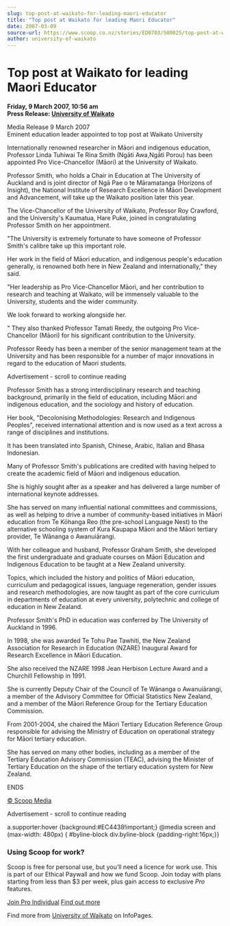```yaml
---
slug: top-post-at-waikato-for-leading-maori-educator
title: "Top post at Waikato for leading Maori Educator"
date: 2007-03-09
source-url: https://www.scoop.co.nz/stories/ED0703/S00025/top-post-at-waikato-for-leading-maori-educator.htm
author: university-of-waikato
---
```

Top post at Waikato for leading Maori Educator
==============================================

**Friday, 9 March 2007, 10:56 am**  
**Press Release: [University of Waikato](https://info.scoop.co.nz/University_of_Waikato)**

Media Release 9 March 2007  
Eminent education leader appointed to top post at Waikato University

Internationally renowned researcher in Māori and indigenous education, Professor Linda Tuhiwai Te Rina Smith (Ngāti Awa,Ngāti Porou) has been appointed Pro Vice-Chancellor (Māori) at the University of Waikato.

Professor Smith, who holds a Chair in Education at The University of Auckland and is joint director of Ngā Pae o te Māramatanga (Horizons of Insight), the National Institute of Research Excellence in Māori Development and Advancement, will take up the Waikato position later this year.

The Vice-Chancellor of the University of Waikato, Professor Roy Crawford, and the University's Kaumatua, Hare Puke, joined in congratulating Professor Smith on her appointment.

"The University is extremely fortunate to have someone of Professor Smith's calibre take up this important role.

Her work in the field of Māori education, and indigenous people's education generally, is renowned both here in New Zealand and internationally," they said.

"Her leadership as Pro Vice-Chancellor Māori, and her contribution to research and teaching at Waikato, will be immensely valuable to the University, students and the wider community.

We look forward to working alongside her.

" They also thanked Professor Tamati Reedy, the outgoing Pro Vice-Chancellor (Māori) for his significant contribution to the University.

Professor Reedy has been a member of the senior management team at the University and has been responsible for a number of major innovations in regard to the education of Maori students.

Advertisement - scroll to continue reading





Professor Smith has a strong interdisciplinary research and teaching background, primarily in the field of education, including Māori and indigenous education, and the sociology and history of education.

Her book, "Decolonising Methodologies: Research and Indigenous Peoples", received international attention and is now used as a text across a range of disciplines and institutions.

It has been translated into Spanish, Chinese, Arabic, Italian and Bhasa Indonesian.

Many of Professor Smith's publications are credited with having helped to create the academic field of Māori and indigenous education.

She is highly sought after as a speaker and has delivered a large number of international keynote addresses.

She has served on many influential national committees and commissions, as well as helping to drive a number of community-based initiatives in Māori education from Te Kōhanga Reo (the pre-school Language Nest) to the alternative schooling system of Kura Kaupapa Māori and the Māori tertiary provider, Te Wānanga o Awanuiārangi.

With her colleague and husband, Professor Graham Smith, she developed the first undergraduate and graduate courses on Māori Education and Indigenous Education to be taught at a New Zealand university.

Topics, which included the history and politics of Māori education, curriculum and pedagogical issues, language regeneration, gender issues and research methodologies, are now taught as part of the core curriculum in departments of education at every university, polytechnic and college of education in New Zealand.

Professor Smith's PhD in education was conferred by The University of Auckland in 1996.

In 1998, she was awarded Te Tohu Pae Tawhiti, the New Zealand Association for Research in Education (NZARE) Inaugural Award for Research Excellence in Māori Education.

She also received the NZARE 1998 Jean Herbison Lecture Award and a Churchill Fellowship in 1991.

She is currently Deputy Chair of the Council of Te Wānanga o Awanuiārangi, a member of the Advisory Committee for Official Statistics New Zealand, and a member of the Māori Reference Group for the Tertiary Education Commission.

From 2001-2004, she chaired the Māori Tertiary Education Reference Group responsible for advising the Ministry of Education on operational strategy for Māori tertiary education.

She has served on many other bodies, including as a member of the Tertiary Education Advisory Commission (TEAC), advising the Minister of Tertiary Education on the shape of the tertiary education system for New Zealand.

ENDS

[© Scoop Media](http://www.scoop.co.nz/about/terms.html)  

Advertisement - scroll to continue reading



a.supporter:hover {background:#EC4438!important;} @media screen and (max-width: 480px) { #byline-block div.byline-block {padding-right:16px;}}

### Using Scoop for work?

Scoop is free for personal use, but you’ll need a licence for work use. This is part of our Ethical Paywall and how we fund Scoop. Join today with plans starting from less than $3 per week, plus gain access to exclusive _Pro_ features.  
  
[Join Pro Individual](https://pro.scoop.co.nz/Individual/?from=ProIn24) [Find out more](https://pro.scoop.co.nz/using-scoop-for-work/?from=ProIn24)

Find more from [University of Waikato](https://info.scoop.co.nz/University_of_Waikato) on InfoPages.
